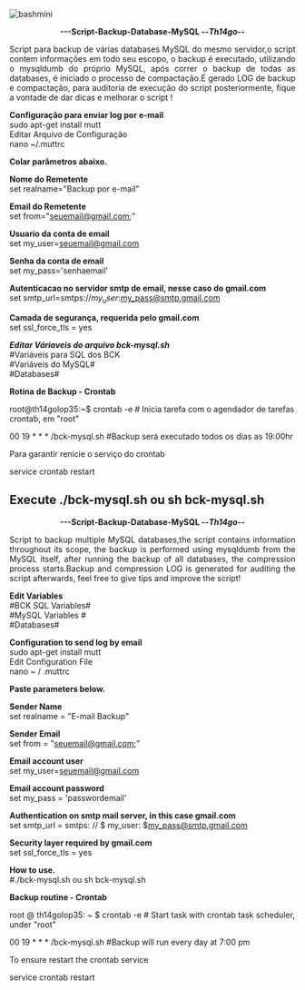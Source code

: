 ![bashmini](https://user-images.githubusercontent.com/12428027/37692278-5515c1cc-2c96-11e8-9542-b4502ff6a310.png)
<p align="center"><b>---Script-Backup-Database-MySQL --<i>Th14go--</b></center> </i>

<p align="justify">Script para backup de várias databases MySQL do mesmo servidor,o script contem informações em todo seu escopo,
o backup é executado, utilizando o mysqldumb do próprio MySQL, após correr o backup de todas as
databases, é iniciado o processo de compactação.É gerado LOG de backup e compactação, para auditoria
de execução do script posteriormente, fique a vontade de dar dicas e melhorar o script !</p>

<b>Configuração para enviar log por e-mail</b></br>
sudo apt-get install mutt </br>
Editar Arquivo de Configuração</br>
nano ~/.muttrc

<b>Colar parâmetros abaixo.</b></br>

<b>Nome do Remetente</b></br>
set realname="Backup por e-mail"

<b>Email do Remetente</b></br>
set from="seuemail@gmail.com;"

<b>Usuario da conta de email</b></br>
set my_user=seuemail@gmail.com

<b>Senha da conta de email</b></br>
set my_pass='senhaemail'

<b>Autenticacao no servidor smtp de email, nesse caso do gmail.com</b></br>
set smtp_url=smtps://$my_user:$my_pass@smtp.gmail.com

<b>Camada de segurança, requerida pelo gmail.com</b></br>
set ssl_force_tls = yes

<b><i>Editar Váriaveis do arquivo bck-mysql.sh</b></i><br>
#Variáveis para SQL dos BCK<br>
#Variáveis do MySQL#<br>
#Databases#<br>


<b>Rotina de Backup - Crontab<br></b>

root@th14golop35:~$  crontab -e   # Inicia tarefa com o agendador de tarefas crontab, em "root"<br>

00 19 * * * /bck-mysql.sh #Backup será executado todos os dias as 19:00hr<br>

Para garantir renicie o serviço do crontab<br>

service crontab restart<br>

Execute
./bck-mysql.sh  ou sh bck-mysql.sh
---------------------------------------------------------------------------------------------------------------------------------
<p align="center"><b>---Script-Backup-Database-MySQL --<i>Th14go--</b></center> </i>

<p align="justify">Script to backup multiple MySQL databases,the script contains information throughout its scope,
the backup is performed using mysqldumb from the MySQL itself, after running the backup of all
databases, the compression process starts.Backup and compression LOG is generated for auditing
the script afterwards, feel free to give tips and improve the script!</p>

<b>Edit Variables</br></b>
#BCK SQL Variables#</br>
#MySQL Variables #</br>
#Databases#</br>



<b>Configuration to send log by email </b></br>
sudo apt-get install mutt </br>
Edit Configuration File </br>
nano ~ / .muttrc

<b> Paste parameters below. </b> </br>

<b> Sender Name </b> </br>
set realname = "E-mail Backup"

<b> Sender Email </b> </br>
set from = "seuemail@gmail.com;"

<b> Email account user </b> </br>
set my_user=seuemail@gmail.com

<b> Email account password </b> </br>
set my_pass = 'passwordemail'

<b> Authentication on smtp mail server, in this case gmail.com </b> </br>
set smtp_url = smtps: // $ my_user: $my_pass@smtp.gmail.com

<b> Security layer required by gmail.com </b> </br>
set ssl_force_tls = yes

<b>How to use.</br></b>
#./bck-mysql.sh  ou  sh bck-mysql.sh

<b>Backup routine - Crontab<br></b>

root @ th14golop35: ~ $ crontab -e # Start task with crontab task scheduler, under "root"

00 19 * * * /bck-mysql.sh #Backup will run every day at 7:00 pm

To ensure restart the crontab service

service crontab restart


